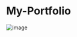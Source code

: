 # My-Portfolio
![image](https://user-images.githubusercontent.com/71118230/153950543-fb9a7333-ec9b-4963-adb3-855665be8937.png)
